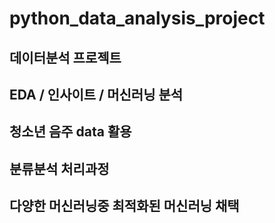 # python_data_analysis_project
## 데이터분석 프로젝트
## EDA / 인사이트 / 머신러닝 분석
## 청소년 음주 data 활용
## 분류분석 처리과정
## 다양한 머신러닝중 최적화된 머신러닝 채택
